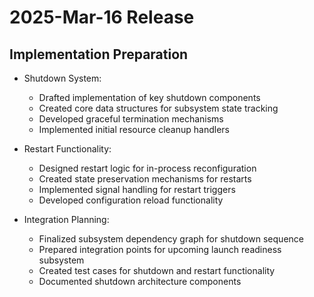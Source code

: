 # 2025-Mar-16 Release

## Implementation Preparation

- Shutdown System:
  - Drafted implementation of key shutdown components
  - Created core data structures for subsystem state tracking
  - Developed graceful termination mechanisms
  - Implemented initial resource cleanup handlers

- Restart Functionality:
  - Designed restart logic for in-process reconfiguration
  - Created state preservation mechanisms for restarts
  - Implemented signal handling for restart triggers
  - Developed configuration reload functionality

- Integration Planning:
  - Finalized subsystem dependency graph for shutdown sequence
  - Prepared integration points for upcoming launch readiness subsystem
  - Created test cases for shutdown and restart functionality
  - Documented shutdown architecture components